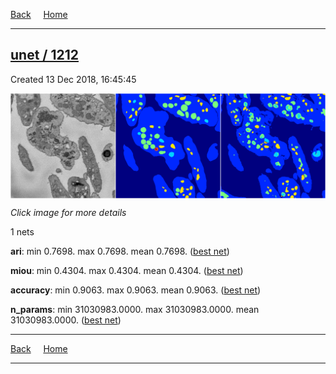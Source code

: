 
[Back](..)&nbsp;&nbsp;&nbsp;&nbsp;&nbsp;[Home](https://leapmanlab.github.io/snapshots)

---

<div class="summary"><a href="1212"><h2>unet / 1212</h2></a><p>Created 13 Dec 2018, 16:45:45
</p><a href="1212"><img src="1212/0/media/summary.png" align="center"></a><p><i>Click image for more details</i>
</p></div>

1 nets

**ari**: min 0.7698. max 0.7698. mean 0.7698.  ([best net](1212/0))

**miou**: min 0.4304. max 0.4304. mean 0.4304.  ([best net](1212/0))

**accuracy**: min 0.9063. max 0.9063. mean 0.9063.  ([best net](1212/0))

**n_params**: min 31030983.0000. max 31030983.0000. mean 31030983.0000.  ([best net](1212/0))

---

[Back](..)&nbsp;&nbsp;&nbsp;&nbsp;&nbsp;[Home](https://leapmanlab.github.io/snapshots)

---